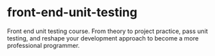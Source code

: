 # front-end-unit-testing
Front end unit testing course. From theory to project practice, pass unit testing, and reshape your development approach to become a more professional programmer.
